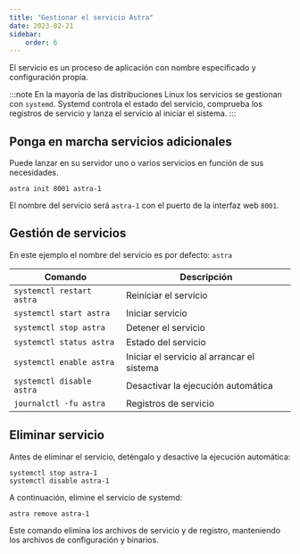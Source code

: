 ```yaml
---
title: "Gestionar el servicio Astra"
date: 2023-02-21
sidebar:
    order: 6
---
```


El servicio es un proceso de aplicación con nombre especificado y configuración propia.

:::note En la mayoría de las distribuciones Linux los servicios se gestionan con `systemd`. Systemd controla el estado del servicio, comprueba los registros de servicio y lanza el servicio al iniciar el sistema.
:::

## Ponga en marcha servicios adicionales[](/es/astra/getting-started/first-steps/manage-service#launch-additional-services)

Puede lanzar en su servidor uno o varios servicios en función de sus necesidades.

```
astra init 8001 astra-1
```

El nombre del servicio será `astra-1` con el puerto de la interfaz web `8001`.

## Gestión de servicios[](/es/astra/getting-started/first-steps/manage-service#service-management)

En este ejemplo el nombre del servicio es por defecto: `astra`

| Comando | Descripción |
| --- | --- |
| `systemctl restart astra` | Reiniciar el servicio |
| `systemctl start astra` | Iniciar servicio |
| `systemctl stop astra` | Detener el servicio |
| `systemctl status astra` | Estado del servicio |
| `systemctl enable astra` | Iniciar el servicio al arrancar el sistema |
| `systemctl disable astra` | Desactivar la ejecución automática |
| `journalctl -fu astra` | Registros de servicio |

## Eliminar servicio[](/es/astra/getting-started/first-steps/manage-service#remove-service)

Antes de eliminar el servicio, deténgalo y desactive la ejecución automática:

```
systemctl stop astra-1
systemctl disable astra-1
```

A continuación, elimine el servicio de systemd:

```
astra remove astra-1
```

Este comando elimina los archivos de servicio y de registro, manteniendo los archivos de configuración y binarios.
